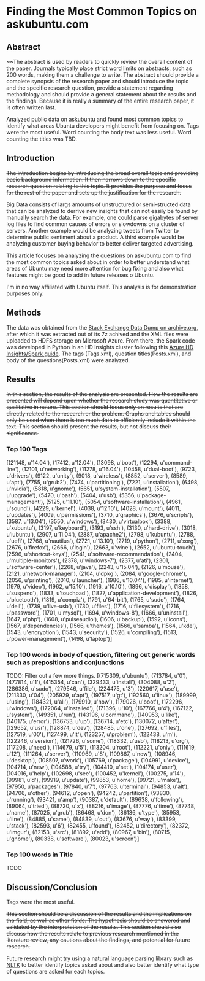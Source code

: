 # Finding the Most Common Topics on askubuntu.com
## Abstract
~~The abstract is used by readers to quickly review the overall content of the paper.  Journals typically place strict word limits on abstracts, such as 200 words, making them a challenge to write.  The abstract should provide a complete synopsis of the research paper and should introduce the topic and the specific research question, provide a statement regarding methodology and should provide a general statement about the results and the findings.  Because it is really a summary of the entire research paper, it is often written last.

Analyzed public data on askubuntu and found most common topics to identify what areas Ubuntu developers might benefit from focusing on. Tags were the most useful. Word counting the body text was less useful. Word counting the titles was TBD. 

## Introduction
~~The introduction begins by introducing the broad overall topic and providing basic background information.  It then narrows down to the specific research question relating to this topic.  It provides the purpose and focus for the rest of the paper and sets up the justification for the research.~~

Big Data consists of largs amounts of unstructured or semi-structed data that can be analyzed to derrive new insights that can not easily be found by manually search the data. For example, one could parse gigabytes of server log files to find common causes of errors or slowdowns on a cluster of servers. Another example would be analyzing tweets from Twitter to determine public sentiment about a product. A third example would be analyzing customer buying behavior to better deliver targeted advertising. 

This article focuses on analyzing the questions on askubuntu.com to find the most common topics asked about in order to better understand what areas of Ubuntu may need more attention for bug fixing and also what features might be good to add in future releases o Ubuntu.

I'm in no way affiliated with Ubuntu itself. This analysis is for demonstration purposes only. 

## Methods
The data was obtained from the [Stack Exchange Data Dump on archive.org](https://archive.org/details/stackexchange), after which it was extracted out of its 7z achived and the XML files were uploaded to HDFS storage on Microsoft Azure. From there, the Spark code was developed in Python in an HD Insights cluster following this [Azure HD Insights/Spark guide](https://docs.microsoft.com/en-us/azure/hdinsight/hdinsight-apache-spark-jupyter-spark-sql). The tags (Tags.xml), question titles(Posts.xml), and body of the questions(Posts.xml) were analyzed. 

## Results
~~In this section, the results of the analysis are presented.  How the results are presented will depend upon whether the research study was quantitative or qualitative in nature.  This section should focus only on results that are directly related to the research or the problem. Graphs and tables should only be used when there is too much data to efficiently include it within the text.  This section should present the results, but not discuss their significance.~~

### Top 100 Tags
[(21148, u'14.04'), (17412, u'12.04'), (13098, u'boot'), (12294, u'command-line'), (12101, u'networking'), (11278, u'16.04'), (10458, u'dual-boot'), (9723, u'drivers'), (9122, u'unity'), (9018, u'wireless'), (8852, u'server'), (8589, u'apt'), (7755, u'grub2'), (7474, u'partitioning'), (7221, u'installation'), (6498, u'nvidia'), (5818, u'gnome'), (5651, u'system-installation'), (5507, u'upgrade'), (5470, u'bash'), (5404, u'usb'), (5356, u'package-management'), (5125, u'11.10'), (5054, u'software-installation'), (4961, u'sound'), (4229, u'kernel'), (4038, u'12.10'), (4028, u'mount'), (4011, u'updates'), (4009, u'permissions'), (3710, u'graphics'), (3676, u'scripts'), (3587, u'13.04'), (3550, u'windows'), (3430, u'virtualbox'), (3388, u'xubuntu'), (3197, u'keyboard'), (3193, u'ssh'), (3130, u'hard-drive'), (3018, u'lubuntu'), (2907, u'11.04'), (2887, u'apache2'), (2798, u'kubuntu'), (2788, u'uefi'), (2768, u'nautilus'), (2721, u'13.10'), (2719, u'python'), (2711, u'xorg'), (2676, u'firefox'), (2666, u'login'), (2663, u'wine'), (2652, u'ubuntu-touch'), (2596, u'shortcut-keys'), (2541, u'software-recommendation'), (2404, u'multiple-monitors'), (2378, u'windows-7'), (2377, u'ati'), (2301, u'software-center'), (2268, u'java'), (2243, u'15.04'), (2126, u'mouse'), (2121, u'network-manager'), (2104, u'dpkg'), (2084, u'google-chrome'), (2056, u'printing'), (2010, u'launcher'), (1986, u'10.04'), (1985, u'internet'), (1979, u'video'), (1962, u'15.10'), (1916, u'10.10'), (1896, u'display'), (1858, u'suspend'), (1833, u'touchpad'), (1827, u'application-development'), (1826, u'bluetooth'), (1819, u'compiz'), (1791, u'64-bit'), (1765, u'sudo'), (1764, u'dell'), (1739, u'live-usb'), (1730, u'files'), (1716, u'filesystem'), (1716, u'password'), (1701, u'mysql'), (1694, u'windows-8'), (1666, u'uninstall'), (1647, u'php'), (1608, u'pulseaudio'), (1606, u'backup'), (1592, u'icons'), (1567, u'dependencies'), (1566, u'themes'), (1566, u'samba'), (1564, u'kde'), (1543, u'encryption'), (1543, u'security'), (1526, u'compiling'), (1513, u'power-management'), (1498, u'laptop')]

### Top 100 words in body of question, filtering out generic words such as prepositions and conjunctions
TODO: Filter out a few more things. 
[(715309, u'ubuntu'), (713784, u'0'), (477814, u'1'), (415354, u'can'), (329433, u'install'), (304088, u'2'), (286386, u'sudo'), (279546, u'file'), (224475, u'3'), (220617, u'use'), (211330, u'04'), (205929, u'apt'), (197517, u'gt'), (192560, u'linux'), (189999, u'using'), (184321, u'all'), (179910, u'how'), (179026, u'boot'), (172296, u'windows'), (172064, u'installed'), (171396, u'10'), (167766, u'4'), (167122, u'system'), (149351, u'run'), (143196, u'command'), (140953, u'like'), (140175, u'error'), (136753, u'up'), (136714, u'etc'), (130072, u'after'), (129652, u'usr'), (128874, u'dev'), (128485, u'one'), (127692, u'files'), (127519, u'00'), (127499, u'lt'), (123257, u'problem'), (122438, u'm'), (122246, u'version'), (121726, u'some'), (118332, u'usb'), (118213, u'org'), (117208, u'need'), (114679, u'5'), (113204, u'root'), (112221, u'only'), (111619, u'12'), (111264, u'server'), (110969, u'8'), (109867, u'now'), (108946, u'desktop'), (108507, u'work'), (105769, u'package'), (104991, u'device'), (104714, u'new'), (104588, u'try'), (104410, u'set'), (104174, u'user'), (104016, u'help'), (102698, u'see'), (100452, u'kernel'), (100275, u'14'), (99981, u'd'), (99919, u'update'), (99853, u'home'), (99721, u'make'), (97950, u'packages'), (97840, u'7'), (97763, u'terminal'), (94853, u'alt'), (94706, u'other'), (94612, u'open'), (94242, u'partition'), (93830, u'running'), (93421, u'amp'), (90387, u'default'), (89638, u'following'), (89064, u'tried'), (88720, u'x'), (88216, u'image'), (87776, u'time'), (87748, u'name'), (87025, u'grub'), (86468, u'don'), (86136, u'type'), (85953, u'line'), (84885, u'same'), (84839, u'out'), (83676, u'way'), (83399, u'stack'), (82593, u'6'), (82455, u'found'), (82452, u'directory'), (82372, u'imgur'), (82153, u'src'), (81892, u'add'), (80967, u'bin'), (80715, u'gnome'), (80338, u'software'), (80023, u'screen')]

### Top 100 words in Title
TODO

## Discussion/Conclusion
Tags were the most useful. 

~~This section should be a discussion of the results and the implications on the field, as well as other fields. The hypothesis should be answered and validated by the interpretation of the results.  This section should also discuss how the results relate to previous research mentioned in the literature review, any cautions about the findings, and potential for future research.~~

Future research might try using a natural language parsing library such as [NLTK](http://www.nltk.org/) to better identify topics asked about and also better identify what type of questions are asked for each topics. 
